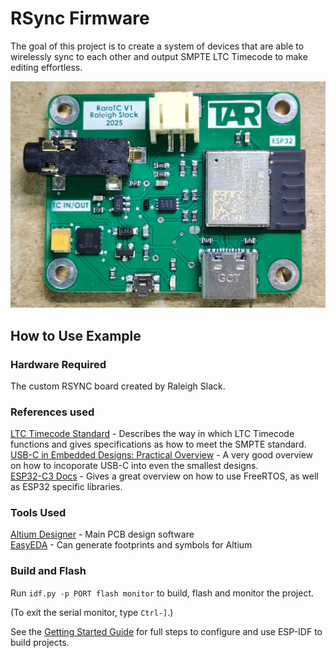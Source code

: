 # RSync Firmware  
The goal of this project is to create a system of devices that are able to wirelessly sync to each other and output SMPTE LTC Timecode to make editing effortless.

![image info](./images/rsyncv1.jpg)

## How to Use Example

### Hardware Required

The custom RSYNC board created by Raleigh Slack.  

### References used

[LTC Timecode Standard](https://law.resource.org/pub/in/bis/S04/is.12429.1.1988.pdf) - Describes the way in which LTC Timecode functions and gives specifications as how to meet the SMPTE standard.  
[USB-C in Embedded Designs: Practical Overview](https://fraimichael.medium.com/usb-c-in-embedded-designs-practical-overview-17bed72da05a) - A very good overview on how to incoporate USB-C into even the smallest designs.  
[ESP32-C3 Docs](https://docs.espressif.com/projects/esp-idf/en/v5.5/esp32c3/index.html) - Gives a great overview on how to use FreeRTOS, as well as ESP32 specific libraries.  

### Tools Used

[Altium Designer](https://www.altium.com/altium-designer) - Main PCB design software  
[EasyEDA](https://easyeda.com/) - Can generate footprints and symbols for Altium

### Build and Flash

Run `idf.py -p PORT flash monitor` to build, flash and monitor the project.

(To exit the serial monitor, type ``Ctrl-]``.)

See the [Getting Started Guide](https://docs.espressif.com/projects/esp-idf/en/latest/get-started/index.html) for full steps to configure and use ESP-IDF to build projects.

